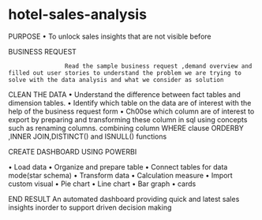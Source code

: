 # hotel-sales-analysis
PURPOSE
•	To unlock sales insights that are not visible before

BUSINESS REQUEST

                    Read the sample business request ,demand overview and filled out user stories to understand the problem we are trying to solve with the data analysis and what we consider as solution


CLEAN THE DATA
•	Understand the difference between fact tables and dimension tables.
•	Identify which table on the data are of interest with the help of the business request form
•	Ch00se which column are of interest to export by preparing and transforming these column in sql using concepts such as renaming columns. combining column WHERE clause ORDERBY ,INNER JOIN,DISTINCT() and ISNULL() functions

CREATE DASHBOARD USING POWERBI
              
•	Load data
•	Organize and prepare table
•	Connect tables for data mode(star schema)
•	Transform data
•	Calculation measure
•	Import custom visual
•	Pie chart
•	Line chart
•	Bar graph
•	cards

END RESULT
An automated dashboard providing quick and latest sales insights inorder to support driven decision making
